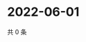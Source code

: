 # 2022-06-01

共 0 条

<!-- BEGIN WEIBO -->
<!-- 最后更新时间 Wed Jun 01 2022 11:18:18 GMT+0800 (China Standard Time) -->

<!-- END WEIBO -->
